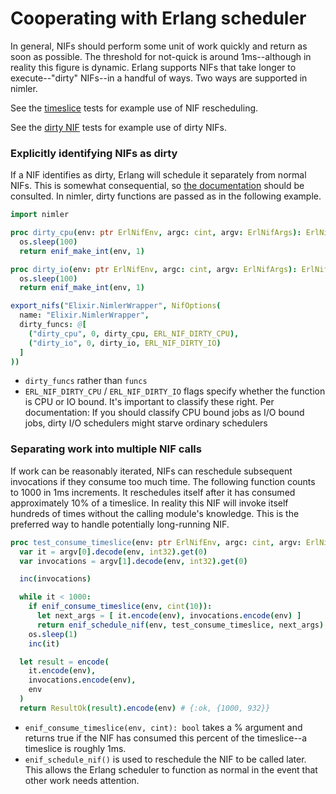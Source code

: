 # Cooperating with Erlang scheduler

In general, NIFs should perform some unit of work quickly and return as soon as possible. The threshold for not-quick is around 1ms--although in reality this figure is dynamic. Erlang supports NIFs that take longer to execute--"dirty" NIFs--in a handful of ways. Two ways are supported in nimler.

See the [timeslice](../tests/timeslice) tests for example use of NIF rescheduling.

See the [dirty NIF](../tests/dirty_nif) tests for example use of dirty NIFs.

### Explicitly identifying NIFs as dirty

If a NIF identifies as dirty, Erlang will schedule it separately from normal NIFs. This is somewhat consequential, so [the documentation](http://erlang.org/doc/man/erl_nif.html) should be consulted. In nimler, dirty functions are passed as in the following example.

```nim
import nimler

proc dirty_cpu(env: ptr ErlNifEnv, argc: cint, argv: ErlNifArgs): ErlNifTerm =
  os.sleep(100)
  return enif_make_int(env, 1)

proc dirty_io(env: ptr ErlNifEnv, argc: cint, argv: ErlNifArgs): ErlNifTerm =
  os.sleep(100)
  return enif_make_int(env, 1)

export_nifs("Elixir.NimlerWrapper", NifOptions(
  name: "Elixir.NimlerWrapper",
  dirty_funcs: @[
    ("dirty_cpu", 0, dirty_cpu, ERL_NIF_DIRTY_CPU),
    ("dirty_io", 0, dirty_io, ERL_NIF_DIRTY_IO)
  ]
))
```

* `dirty_funcs` rather than `funcs`
* `ERL_NIF_DIRTY_CPU` / `ERL_NIF_DIRTY_IO` flags specify whether the function is CPU or IO bound. It's important to classify these right. Per documentation: If you should classify CPU bound jobs as I/O bound jobs, dirty I/O schedulers might starve ordinary schedulers

### Separating work into multiple NIF calls

If work can be reasonably iterated, NIFs can reschedule subsequent invocations if they consume too much time. The following function counts to 1000 in 1ms increments. It reschedules itself after it has consumed approximately 10% of a timeslice. In reality this NIF will invoke itself hundreds of times without the calling module's knowledge. This is the preferred way to handle potentially long-running NIF.

```nim
proc test_consume_timeslice(env: ptr ErlNifEnv, argc: cint, argv: ErlNifArgs): ErlNifTerm =
  var it = argv[0].decode(env, int32).get(0)
  var invocations = argv[1].decode(env, int32).get(0)

  inc(invocations)

  while it < 1000:
    if enif_consume_timeslice(env, cint(10)):
      let next_args = [ it.encode(env), invocations.encode(env) ]
      return enif_schedule_nif(env, test_consume_timeslice, next_args)
    os.sleep(1)
    inc(it)

  let result = encode(
    it.encode(env),
    invocations.encode(env),
    env
  )
  return ResultOk(result).encode(env) # {:ok, {1000, 932}}
```

* `enif_consume_timeslice(env, cint): bool` takes a % argument and returns true if the NIF has consumed this percent of the timeslice--a timeslice is roughly 1ms.
* `enif_schedule_nif()` is used to reschedule the NIF to be called later. This allows the Erlang scheduler to function as normal in the event that other work needs attention.


